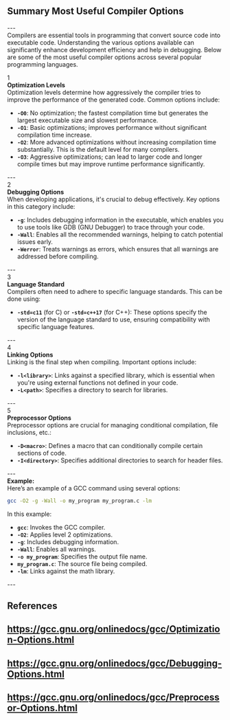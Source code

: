 ## Summary Most Useful Compiler Options<br>
---<br>
Compilers are essential tools in programming that convert source code into executable code. Understanding the various options available can significantly enhance development efficiency and help in debugging. Below are some of the most useful compiler options across several popular programming languages.

1<br>
**Optimization Levels**<br>
Optimization levels determine how aggressively the compiler tries to improve the performance of the generated code. Common options include:<br>
- **`-O0`**: No optimization; the fastest compilation time but generates the largest executable size and slowest performance.
- **`-O1`**: Basic optimizations; improves performance without significant compilation time increase.
- **`-O2`**: More advanced optimizations without increasing compilation time substantially. This is the default level for many compilers.
- **`-O3`**: Aggressive optimizations; can lead to larger code and longer compile times but may improve runtime performance significantly.

---<br>
2<br>
**Debugging Options**<br>
When developing applications, it's crucial to debug effectively. Key options in this category include:<br>
- **`-g`**: Includes debugging information in the executable, which enables you to use tools like GDB (GNU Debugger) to trace through your code.
- **`-Wall`**: Enables all the recommended warnings, helping to catch potential issues early.
- **`-Werror`**: Treats warnings as errors, which ensures that all warnings are addressed before compiling.

---<br>
3<br>
**Language Standard**<br>
Compilers often need to adhere to specific language standards. This can be done using:<br>
- **`-std=c11`** (for C) or **`-std=c++17`** (for C++): These options specify the version of the language standard to use, ensuring compatibility with specific language features.

---<br>
4<br>
**Linking Options**<br>
Linking is the final step when compiling. Important options include:<br>
- **`-l<library>`**: Links against a specified library, which is essential when you're using external functions not defined in your code.
- **`-L<path>`**: Specifies a directory to search for libraries.

---<br>
5<br>
**Preprocessor Options**<br>
Preprocessor options are crucial for managing conditional compilation, file inclusions, etc.:<br>
- **`-D<macro>`**: Defines a macro that can conditionally compile certain sections of code.
- **`-I<directory>`**: Specifies additional directories to search for header files.

---<br>
**Example:**<br>
Here’s an example of a GCC command using several options:<br>
```bash
gcc -O2 -g -Wall -o my_program my_program.c -lm
```
In this example:<br>
- **`gcc`**: Invokes the GCC compiler.
- **`-O2`**: Applies level 2 optimizations.
- **`-g`**: Includes debugging information.
- **`-Wall`**: Enables all warnings.
- **`-o my_program`**: Specifies the output file name.
- **`my_program.c`**: The source file being compiled.
- **`-lm`**: Links against the math library.

---<br>
## References<br>
## https://gcc.gnu.org/onlinedocs/gcc/Optimization-Options.html<br>
## https://gcc.gnu.org/onlinedocs/gcc/Debugging-Options.html<br>
## https://gcc.gnu.org/onlinedocs/gcc/Preprocessor-Options.html<br>